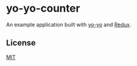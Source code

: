 # yo-yo-counter

An example application built with [yo-yo][1] and [Redux][2].

## License

[MIT][0]

[0]: LICENSE
[1]: https://github.com/maxogden/yo-yo
[2]: https://github.com/reactjs/redux
